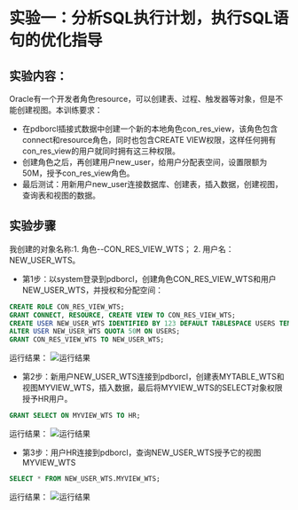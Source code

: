 
# 实验一：分析SQL执行计划，执行SQL语句的优化指导

## 实验内容：
Oracle有一个开发者角色resource，可以创建表、过程、触发器等对象，但是不能创建视图。本训练要求：
- 在pdborcl插接式数据中创建一个新的本地角色con_res_view，该角色包含connect和resource角色，同时也包含CREATE VIEW权限，这样任何拥有con_res_view的用户就同时拥有这三种权限。
- 创建角色之后，再创建用户new_user，给用户分配表空间，设置限额为50M，授予con_res_view角色。
- 最后测试：用新用户new_user连接数据库、创建表，插入数据，创建视图，查询表和视图的数据。

## 实验步骤

我创建的对象名称:1. 角色--CON_RES_VIEW_WTS； 2. 用户名：NEW_USER_WTS。

- 第1步：以system登录到pdborcl，创建角色CON_RES_VIEW_WTS和用户NEW_USER_WTS，并授权和分配空间：

```sql
CREATE ROLE CON_RES_VIEW_WTS;
GRANT CONNECT, RESOURCE, CREATE VIEW TO CON_RES_VIEW_WTS;
CREATE USER NEW_USER_WTS IDENTIFIED BY 123 DEFAULT TABLESPACE USERS TEMPORARY TABLESPACE TEMP;
ALTER USER NEW_USER_WTS QUOTA 50M ON USERS;	
GRANT CON_RES_VIEW_WTS TO NEW_USER_WTS;	
```

运行结果：
![运行结果](https://github.com/wtsStudy/Oracle/blob/master/test2/步骤一_运行结果.png )

- 第2步：新用户NEW_USER_WTS连接到pdborcl，创建表MYTABLE_WTS和视图MYVIEW_WTS，插入数据，最后将MYVIEW_WTS的SELECT对象权限授予HR用户。

```sql
GRANT SELECT ON MYVIEW_WTS TO HR;
```

运行结果：
![运行结果](https://github.com/wtsStudy/Oracle/blob/master/test2/对象创建_共享_设置正确.png )

- 第3步：用户HR连接到pdborcl，查询NEW_USER_WTS授予它的视图MYVIEW_WTS

```sql
SELECT * FROM NEW_USER_WTS.MYVIEW_WTS;
```

运行结果：
![运行结果](https://github.com/wtsStudy/Oracle/blob/master//test2/HR查看被授予的视图.png)
